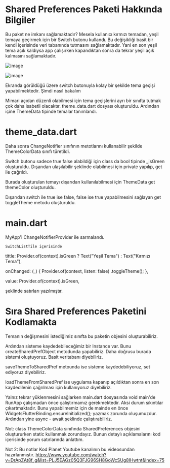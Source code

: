 # Shared Preferences Paketi Hakkında Bilgiler

Bu paket ne imkanı sağlamaktadır? Mesela kullanıcı kırmızı temadan, yeşil temaya geçirmek için bir Switch butonu kullandı. Bu değişikliği basit bir kendi içerisinde veri tabanında tutmasını sağlamaktadır. Yani en son yeşil tema açık kaldıysa app çalışırken kapandıktan sonra da tekrar yeşil açık kalmasını sağlamaktadır.


![image](https://user-images.githubusercontent.com/56068905/122168612-2adc8780-ce85-11eb-9bfe-7602d801c89f.png)

![image](https://user-images.githubusercontent.com/56068905/122168628-329c2c00-ce85-11eb-93b3-7c62a58586e0.png)

Ekranda görüldüğü üzere switch butonuyla kolay bir şekilde tema geçişi yapabilmektedir. Şimdi nasıl bakalım

Mimari açıdan düzenli olabilmesi için tema geçişlerini ayrı bir sınıfta tutmak çok daha isabetli olacaktır. theme_data.dart dosyası oluşturuldu. Ardından içine ThemeData tipinde temalar tanımlandı.

# **theme_data.dart**

Daha sonra ChangeNotifier sınıfının metotlarını kullanabilir şekilde ThemeColorData sınıfı türetildi.

Switch butonu sadece true false alabildiği için class da bool tipinde _isGreen oluşturuldu. Dışarıdan ulaşılabilir şeklinde olabilmesi için private yapılıp, get ile çağrıldı.

Burada oluşturulan temayı dışarıdan kullanılabilmesi için ThemeData get themeColor oluşturuldu.

Dışarıdan switch ile true ise false, false ise true yapabilmesini sağlayan get toggleTheme metodu oluşturuldu.

# **main.dart**

MyApp'i ChangeNotifierProvider ile sarmalandı.

    SwitchListTile içerisinde

tittle: Provider.of<ThemeColorData>(context).isGreen
                  ? Text("Yeşil Tema")
                  : Text("Kırmızı Tema"),
  
onChanged: (_) {
                Provider.of<ThemeColorData>(context, listen: false)
                    .toggleTheme();
              },

value: Provider.of<ThemeColorData>(context).isGreen,
  
şeklinde satırları yazılmıştır.
    
# **Sıra Shared Preferences Paketini Kodlamakta**
    
Temanın değişmesini istediğimiz sınıfta bu paketin objesini oluşturabiliriz.
    
Ardından sisteme kaydedebileceğimiz bir Instance var. Bunu createSharedPrefObject metodunda yapabiliriz. Daha doğrusu burada sistemi oluştuyoruz. Basit veritabanı diyebiliriz.
    
saveThemeToSharedPref metounda ise sisteme kaydedebiliyoruz, set ediyoruz diyebiliriz.
    
loadThemeFromSharedPref ise uygulama kapanıp açıldıktan sonra en son kaydedilenin çağrılması için kullanıyoruz diyebiliriz.
    
Yalnız tekrar yüklenmesini sağlarken main.dart dosyasında void main'de RunApp çalışmadan önce çalıştırmamız gerekmektedir. Aksi durum sıkıntılar çıkartmaktadır. Bunu yapabilmemiz için de mainde en önce  WidgetsFlutterBinding.ensureInitialized(); yazmak zorunda oluşumuzdur. Ardından yine async - await şeklinde çalıştırabiliriz.
    
Not: class ThemeColorData sınıfında SharedPreferences objesini oluştururken static kullanmak zorundayız. Bunun detaylı açıklamalarını kod içerisinde yorum satırlarında anlattım.
    
Not 2: Bu notlar Kod Planet Youtube kanalının bu videosundan hazırlanmıştır. https://www.youtube.com/watch?v=DrApZAt8f_g&list=PLJ5EAGz05Q3FJG96SH8GoWcSUg8IHwtnt&index=75 
